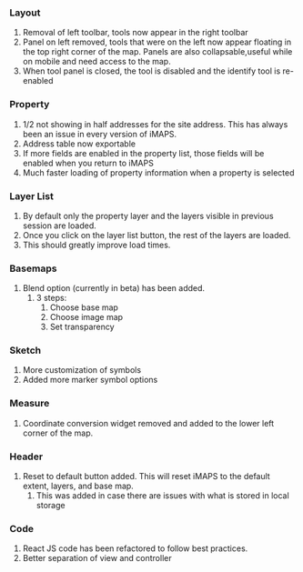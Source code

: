 ### Layout
1. Removal of left toolbar, tools now appear in the right toolbar
2. Panel on left removed, tools that were on the left now appear floating in the top right corner of the map. Panels are also collapsable,useful while on mobile and need access to the map.
3. When tool panel is closed, the tool is disabled and the identify tool is re-enabled

### Property
1. 1/2 not showing in half addresses for the site address.  This has always been an issue in every version of iMAPS.  
2. Address table now exportable
3. If more fields are enabled in the property list, those fields will be enabled when you return to iMAPS
4. Much faster loading of property information when a property is selected

### Layer List
1. By default only the property layer and the layers visible in previous session are loaded.
2. Once you click on the layer list button, the rest of the layers are loaded.
3. This should greatly improve load times.

### Basemaps
1. Blend option (currently in beta) has been added.  
   1. 3 steps:
      1. Choose base map
      2. Choose image map
      3. Set transparency


### Sketch
1. More customization of symbols
2. Added more marker symbol options

### Measure
1. Coordinate conversion widget removed and  added to the lower left corner of the map.

### Header
1. Reset to default button added.  This will reset iMAPS to the default extent, layers, and base  map.
   1. This was added in case there are issues with what is stored in local storage

### Code
1. React JS code has been refactored to follow best practices.
2. Better separation of view and controller


